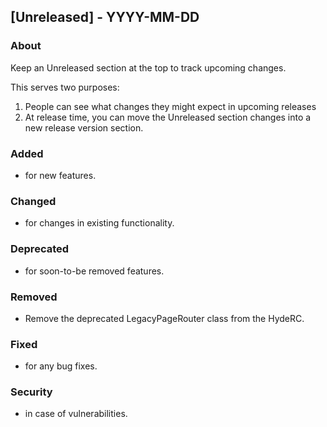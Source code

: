 ## [Unreleased] - YYYY-MM-DD

### About

Keep an Unreleased section at the top to track upcoming changes.

This serves two purposes:

1. People can see what changes they might expect in upcoming releases
2. At release time, you can move the Unreleased section changes into a new release version section.

### Added
- for new features.

### Changed
- for changes in existing functionality.

### Deprecated
- for soon-to-be removed features.

### Removed
- Remove the deprecated LegacyPageRouter class from the HydeRC.

### Fixed
- for any bug fixes.

### Security
- in case of vulnerabilities.
